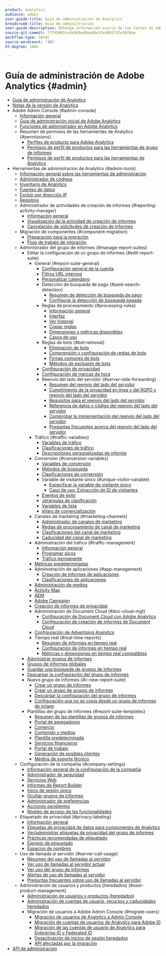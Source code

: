 ```yaml
---
product: analytics
audience: admin
user-guide-title: Guía de administración de Analytics
breadcrumb-title: Guía de administración
user-guide-description: Obtenga información acerca de las tareas de administración de Analytics, como la gestión de usuarios y productos en Experience Cloud Admin Console, la configuración de grupos de informes y mucho más.
source-git-commit: 77795002cc4a360ed8aad8e1fe4882f1fe16f6ae
workflow-type: tm+mt
source-wordcount: '491'
ht-degree: 100%

---
```



# Guía de administración de Adobe Analytics {#admin}

+ [Guía de administración de Analytics](home.md)
+ [Notas de la versión de Analytics](https://experienceleague.adobe.com/es/docs/analytics/release-notes/latest)
+ Adobe Admin Console {#admin-console}
   + [Información general](admin-console/home.md)
   + [Guía de administración inicial de Adobe Analytics](admin-console/first-admin-guide.md)
   + [Funciones de administrador en Adobe Analytics](admin-console/admin-roles-in-analytics.md)
   + Resumen de permisos de las herramientas de Analytics {#permissions}
      + [Perfiles de producto para Adobe Analytics](admin-console/permissions/product-profile.md)
      + [Permisos de perfil de productos para las herramientas de grupo de informes](admin-console/permissions/report-suite-tools.md)
      + [Permisos de perfil de productos para las herramientas de Analytics](admin-console/permissions/analytics-tools.md)
+ Herramientas de administración de Analytics {#admin-tools}
   + [Información general sobre las herramientas de administración](tools/c-admin-tools.md)
   + [Administrador de códigos](tools/code-manager-admin.md)
   + [Inventario de Analytics](tools/analytics-inventory.md)
   + [Fuentes de datos](tools/data-sources.md)
   + [Excluir por dirección IP](tools/exclude-ip.md)
   + [Registros](tools/logs.md)
   + Administrador de actividades de creación de informes {#reporting-activity-manager}
      + [Información general](tools/reporting-activity-manager/reporting-activity-overview.md)
      + [Visualización de la actividad de creación de informes](tools//reporting-activity-manager/reporting-activity.md)
      + [Cancelación de solicitudes de creación de informes](tools/reporting-activity-manager/reporting-activity-cancel-requests.md)
   + Migración de componentes {#component-migration}
      + [Preparación para la migración](tools/component-migration/prepare-component-migration.md)
      + [Flujo de trabajo de migración](tools/component-migration/component-migration.md)
   + Administrador del grupo de informes {#manage-report-suites}
      + Editar la configuración de un grupo de informes {#edit-report-suite}
         + General {#report-suite-general}
            + [Configuración general de la cuenta](tools/manage-rs/edit-settings/general/general-acct-settings-admin.md)
            + [Filtros URL internos](tools/manage-rs/edit-settings/general/internal-url-filter-admin.md)
            + [Personalizar calendario](tools/manage-rs/edit-settings/general/custom-calendar.md)
            + Detección de búsqueda de pago {#paid-search-detection}
               + [Resumen de detección de búsqueda de pago](tools/manage-rs/edit-settings/general/paid-search-detection/paid-search-detection.md)
               + [Configurar la detección de búsqueda pagada](tools/manage-rs/edit-settings/general/paid-search-detection/t-paid-search-detection.md)
            + Reglas de procesamiento {#processing-rules}
               + [Información general](tools/manage-rs/edit-settings/general/processing-rules/pr-overview.md)
               + [Interfaz](tools/manage-rs/edit-settings/general/processing-rules/pr-interface.md)
               + [Ver historial](tools/manage-rs/edit-settings/general/processing-rules/pr-view-history.md)
               + [Copiar reglas](tools/manage-rs/edit-settings/general/processing-rules/pr-copy.md)
               + [Dimensiones y métricas disponibles](tools/manage-rs/edit-settings/general/processing-rules/pr-variables.md)
               + [Casos de uso](tools/manage-rs/edit-settings/general/processing-rules/pr-use-cases.md)
            + Reglas de bots {#bot-removal}
               + [Eliminación de bots](tools/manage-rs/edit-settings/general/bot-removal/bot-removal.md)
               + [Comprensión y configuración de reglas de bots](tools/manage-rs/edit-settings/general/bot-removal/bot-rules.md)
               + [Firmas comunes de bots](tools/manage-rs/edit-settings/general/bot-removal/bot-signatures.md)
               + [Métodos de exclusión de bots](tools/manage-rs/edit-settings/general/bot-removal/bot-exclusion-methods.md)
            + [Configuración de privacidad](tools/manage-rs/edit-settings/general/privacy-settings.md)
            + [Configuración de marcas de hora](tools/manage-rs/edit-settings/general/timestamp-configuration.md)
            + Reenvío del lado del servidor {#server-side-forwarding}
               + [Resumen del reenvío del lado del servidor](tools/manage-rs/edit-settings/general/c-server-side-forwarding/ssf.md)
               + [Cumplimiento de la privacidad en línea y del RGPD y reenvío del lado del servidor](tools/manage-rs/edit-settings/general/c-server-side-forwarding/ssf-gdpr.md)
               + [Requisitos para el reenvío del lado del servidor](tools/manage-rs/edit-settings/general/c-server-side-forwarding/ssf-requirements.md)
               + [Referencia de datos y código del reenvío del lado del servidor](tools/manage-rs/edit-settings/general/c-server-side-forwarding/ssf-reference.md)
               + [Comprobar la implementación del reenvío del lado del servidor](tools/manage-rs/edit-settings/general/c-server-side-forwarding/ssf-verify.md)
               + [Preguntas frecuentes acerca del reenvío del lado del servidor](tools/manage-rs/edit-settings/general/c-server-side-forwarding/ssf-faq.md)
         + Tráfico {#traffic-variables}
            + [Variables de tráfico](tools/manage-rs/edit-settings/c-traffic-variables/traffic-var.md)
            + [Clasificaciones de tráfico](tools/manage-rs/edit-settings/c-traffic-variables/traffic-classifications.md)
            + [Descripciones personalizadas de informe](tools/manage-rs/edit-settings/c-traffic-variables/custom-desc-admin.md)
         + Conversión {#conversion-variables}
            + [Variables de conversión](tools/manage-rs/edit-settings/conversion-var-admin/conversion-var-admin.md)
            + [Métodos de búsqueda](tools/manage-rs/edit-settings/conversion-var-admin/finding-methods.md)
            + [Clasificaciones de conversión](tools/manage-rs/edit-settings/conversion-var-admin/conversion-classifications.md)
            + Variable de visitante único {#unique-visitor-variable}
               + [Especificar la variable de visitante único](tools/manage-rs/edit-settings/conversion-var-admin/unique-visitor-variable-admin/t-unique-visitor-variable.md)
               + [Caso de uso: Extracción de ID de visitantes](tools/manage-rs/edit-settings/conversion-var-admin/unique-visitor-variable-admin/extract-visitorids-usecase.md)
            + [Eventos de éxito](tools/manage-rs/edit-settings/conversion-var-admin/c-success-events/success-event.md)
            + [Jerarquías de clasificación](tools/manage-rs/edit-settings/conversion-var-admin/classification-hierarchies.md)
            + [Variables de lista](tools/manage-rs/edit-settings/conversion-var-admin/list-var-admin.md)
            + [eVars de comercialización](tools/manage-rs/edit-settings/conversion-var-admin/merchandising-evars.md)
         + Canales de marketing {#marketing-channels}
            + [Administrador de canales de marketing](tools/manage-rs/edit-settings/marketing-channels/c-channels.md)
            + [Reglas de procesamiento de canal de marketing](tools/manage-rs/edit-settings/marketing-channels/c-rules.md)
            + [Clasificaciones del canal de marketing](tools/manage-rs/edit-settings/marketing-channels/classifications-mchannel.md)
            + [Caducidad del canal de marketing](tools/manage-rs/edit-settings/marketing-channels/visitor-engagement.md)
         + Administración del tráfico {#traffic-management}
            + [Información general](tools/manage-rs/edit-settings/c-traffic-management/traffic-management.md)
            + [Programar picos](tools/manage-rs/edit-settings/c-traffic-management/t-traffic-schedule-spike.md)
            + [Tráfico permanente](tools/manage-rs/edit-settings/c-traffic-management/t-traffic-permanent.md)
         + [Métricas predeterminadas](tools/manage-rs/edit-settings/default-metrics.md)
         + Administración de aplicaciones {#app-management}
            + [Creación de informes de aplicaciones](tools/manage-rs/edit-settings/app-reporting.md)
            + [Clasificaciones de aplicaciones](tools/manage-rs/edit-settings/app-classifications.md)
         + [Administración de medios](tools/manage-rs/edit-settings/media-management.md)
         + [Activity Map](tools/manage-rs/edit-settings/activity-map.md)
         + [AEM](tools/manage-rs/edit-settings/adobe-experience-manager.md)
         + [Adobe Campaign](tools/manage-rs/edit-settings/adobe-campaign.md)
         + [Creación de informes de privacidad](tools/manage-rs/edit-settings/privacy-reporting.md)
         + Administración de Document Cloud {#doc-cloud-mgt}
            + [Configuración de Document Cloud con Adobe Analytics](tools/manage-rs/edit-settings/document-cloud-mgt.md)
            + [Configuración de creación de informes de Document Cloud](tools/manage-rs/edit-settings/document-cloud-config.md)
         + [Configuración de Advertising Analytics](tools/manage-rs/edit-settings/advertising-analytics-config.md)
         + Tiempo real {#real-time-reports}
            + [Resumen de informes en tiempo real](tools/manage-rs/edit-settings/realtime/realtime.md)
            + [Configuración de informes en tiempo real](tools/manage-rs/edit-settings/realtime/t-realtime-admin.md)
            + [Métricas y dimensiones en tiempo real compatibles](tools/manage-rs/edit-settings/realtime/realtime-metrics.md)
      + [Administrar grupos de informes](tools/manage-rs/report-suites-admin.md)
      + [Grupos de informes globales](tools/manage-rs/rollup-report-suite.md)
      + [Guardar una búsqueda de grupos de informes](tools/manage-rs/t-report-suite-saved-search.md)
      + [Descargar la configuración del grupo de informes](tools/manage-rs/t-download-rs-settings.md)
      + Nuevo grupo de informes {#c-new-report-suite}
         + [Crear un grupo de informes](tools/manage-rs/new-rs/t-create-a-report-suite.md)
         + [Crear un grupo de grupos de informes](tools/manage-rs/new-rs/t-create-rs-group.md)
         + [Descargar la configuración del grupo de informes](tools/manage-rs/new-rs/new-report-suite.md)
         + [Configuración que no se copia desde un grupo de informes de origen](tools/manage-rs/new-rs/settings-not-copied-from-rs.md)
      + Plantillas del grupo de informes {#report-suite-templates}
         + [Resumen de las plantillas de grupos de informes](tools/manage-rs/rs-templates/report-suite-templates.md)
         + [Portal de agregadores](tools/manage-rs/rs-templates/aggregator-portal.md)
         + [Comercio](tools/manage-rs/rs-templates/commerce-admin.md)
         + [Contenido y medios](tools/manage-rs/rs-templates/content-media.md)
         + [Plantilla predeterminada](tools/manage-rs/rs-templates/default-rs-template.md)
         + [Servicios financieros](tools/manage-rs/rs-templates/financial-services.md)
         + [Portal de trabajo](tools/manage-rs/rs-templates/job-portal.md)
         + [Generación de posibles clientes](tools/manage-rs/rs-templates/lead-generation.md)
         + [Medios de soporte técnico](tools/manage-rs/rs-templates/support-media.md)
   + Configuración de la compañía {#company-settings}
      + [Información general de la configuración de la compañía](tools/company/c-company-settings.md)
      + [Administrador de seguridad](tools/company/security-manager.md)
      + [Servicios Web](tools/company/web-services-admin.md)
      + [Informes de Report Builder](tools/company/report-builder-reports-admin.md)
      + [Inicio de sesión único](tools/company/single-signon-admin.md)
      + [Ocultar grupos de informes](tools/company/c-hide-report-suites.md)
      + [Administrador de preferencias](tools/company/preferences-manager.md)
      + [Acciones pendientes](tools/company/pending-actions-admin.md)
      + [Niveles de acceso de las funcionalidades](tools/company/feature-access-levels.md)
   + Etiquetado de privacidad {#privacy-labeling}
      + [Información general](tools/privacy-labeling/labeling-overview.md)
      + [Etiquetas de privacidad de datos para componentes de Analytics](tools/privacy-labeling/labels.md)
      + [Ver/administrar etiquetas de privacidad del grupo de informes](tools/privacy-labeling/view-settings.md)
      + [Prácticas recomendadas de etiquetado](tools/privacy-labeling/best-practices.md)
      + [Ejemplo de etiquetado](tools/privacy-labeling/examples.md)
      + [Espacios de nombres](tools/privacy-labeling/namespaces.md)
   + Uso de llamada al servidor {#server-call-usage}
      + [Resumen del uso de llamadas al servidor](tools/server-call-usage/overage-overview.md)
      + [Ver uso de llamadas al servidor actual](tools/server-call-usage/server-call-usage-dashboard.md)
      + [Ver uso del grupo de informes](tools/server-call-usage/report-suite-usage.md)
      + [Alertas de uso de llamadas al servidor](tools/server-call-usage/scu-alerts.md)
      + [Preguntas frecuentes sobre uso de llamadas al servidor](tools/server-call-usage/overage-faq.md)
   + Administración de usuarios y productos (heredados) {#user-product-management}
      + [Administración de usuarios y productos (heredados)](tools/user-management/user-management.md)
      + [Administración de cuentas de usuario, recursos y caducidades heredados](tools/user-management/users-assets.md)
      + Migración de usuarios a Adobe Admin Console {#migrate-users}
         + [Migración de usuarios de Analytics a Admin Console](tools/user-management/user-migration/c-migration-tool.md)
         + [Migración de cuentas de usuarios de Analytics para Adobe ID](tools/user-management/user-migration/t-migrate-users.md)
         + [Migración de las cuentas de usuario de Analytics para Enterprise ID y Federated ID](tools/user-management/user-migration/migrate-enterprise.md)
         + [Desactivación de inicios de sesión heredados](tools/user-management/user-migration/t-disable-legacy-login.md)
         + [API afectadas por la migración](tools/user-management/user-migration/developer.md)
+ [API de administración](https://developer.adobe.com/analytics-apis/docs/2.0/)
